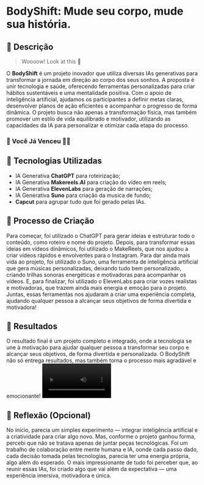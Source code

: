 # BodyShift: Mude seu corpo, mude sua história.

## 📒 Descrição

> Woooow! Look at this 👀

O **BodyShift** é um projeto inovador que utiliza diversas IAs generativas para transformar a jornada em direção ao corpo dos seus sonhos. A proposta é unir tecnologia e saúde, oferecendo ferramentas personalizadas para criar hábitos sustentáveis e uma mentalidade positiva. Com o apoio de inteligência artificial, ajudamos os participantes a definir metas claras, desenvolver planos de ação eficientes e acompanhar o progresso de forma dinâmica. O projeto busca não apenas a transformação física, mas também promover um estilo de vida equilibrado e motivador, utilizando as capacidades da IA para personalizar e otimizar cada etapa do processo.

### 🎯 Você Já Venceu 💪🤓

## 🤖 Tecnologias Utilizadas

- IA Generativa **ChatGPT** para roteirização;
- IA Generativa **Makereels.AI** para criação do vídeo em reels;
- IA Generativa **ElevenLabs** para geração de narrações;
- IA Generativa **Suno** para criação da musica de fundo;
- **Capcut** para agrupar tudo que foi gerado pelas IAs.

## 🧐 Processo de Criação

Para começar, foi utilizado o ChatGPT para gerar ideias e estruturar todo o conteúdo, como roteiro e nome do projeto. Depois, para transformar essas ideias em vídeos dinâmicos, foi utilizado o MakeReels, que nos ajudou a criar vídeos rápidos e envolventes para o Instagram. Para dar ainda mais vida ao projeto, foi utilizado o Suno, uma ferramenta de inteligência artificial que gera músicas personalizadas, deixando tudo bem personalizado, criando trilhas sonoras energéticas e motivadoras para acompanhar os vídeos. E, para finalizar, foi utilizado o ElevenLabs para criar vozes realistas e motivadoras, que trazem ainda mais energia e emoção para o projeto. Juntas, essas ferramentas nos ajudaram a criar uma experiência completa, ajudando qualquer pessoa a alcançar seus objetivos de forma divertida e motivadora!

## 🚀 Resultados

O resultado final é um projeto completo e integrado, onde a tecnologia se une à motivação para ajudar qualquer pessoa a transformar seu corpo e alcançar seus objetivos, de forma divertida e personalizada. O BodyShift não só entrega resultados, mas também torna o processo mais agradável e emocionante!
<video src='[Video](https://github.com/KetCode/lab-natty-or-not/blob/main/202411221425.mp4)' width=180/>

## 💭 Reflexão (Opcional)

No início, parecia um simples experimento — integrar inteligência artificial e a criatividade para criar algo novo. Mas, conforme o projeto ganhou forma, percebi que não se tratava apenas de juntar peças tecnológicas. Foi um trabalho de colaboração entre mente humana e IA, oonde cada passo dado, cada decisão tomada pelas tecnologias, parecia ter uma energia própria, algo além do esperado. O mais impressionante de tudo foi perceber que, ao reunir essas IAs, foi criado algo que vai além da expectativa — uma experiência imersiva, motivadora e única.

